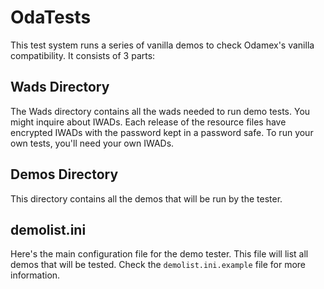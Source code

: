 # OdaTests

This test system runs a series of vanilla demos to check Odamex's vanilla compatibility. It consists of 3 parts:

## Wads Directory
The Wads directory contains all the wads needed to run demo tests. You might inquire about IWADs.
Each release of the resource files have encrypted IWADs with the password kept in a password safe.
To run your own tests, you'll need your own IWADs.

## Demos Directory
This directory contains all the demos that will be run by the tester.

## demolist.ini
Here's the main configuration file for the demo tester. This file will list all demos that will be tested. Check the
`demolist.ini.example` file for more information.